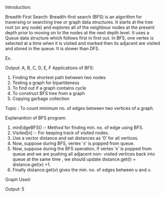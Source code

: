 Introduction:

Breadth First Search:
	Breadth-first search (BFS) is an algorithm for traversing or searching tree or graph data structures. It starts at the tree root (or any node) and explores all of the neighbour nodes at the present depth prior to moving on to the nodes at the next depth level.
	It uses a Queue data structure which follows first in first out. In BFS, one vertex is selected at a time when it is visited and marked then its adjacent are visited and stored in the queue. It is slower than DFS.

Ex. 

Output: A, B, C, D, E, F
Applications of BFS:
1.	Finding the shortest path between two nodes 
2.	Testing a graph for bipartiteness
3.	To find out if a graph contains cycle
4.	To construct BFS tree from a graph
5.	Copying garbage collection


Topic :  To count minimum no. of edges between two vertices of a graph.


Explanantion of BFS program:

1.	minEdgeBFS() :-  Method for finding min. no. of edge using BFS.
2.	Visited[n] :- For keeping track of visited nodes.
3.	Use a vector distance and set distances as ‘0’ for all vertices.
4.	Now, suppose during BFS, vertex ‘x’ is popped from queue.
5.	Now, suppose during the BFS operation, if vertex ‘x’ is popped from queue and we are pushing all adjacent non- visited vertices back into queue at the same time , we should update distance.get(i) = distance.get(x) +1.
6.	Finally distance.get(v) gives the min. no. of edges between u and v.

Graph Used:
 
Output: 5


